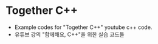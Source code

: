 # Together C++
- Example codes for "Together C++" youtube c++ code.
- 유튜브 강의 "함께해요, C++"을 위한 실습 코드들
